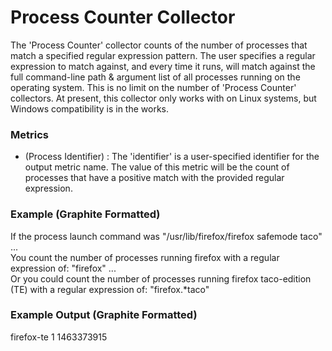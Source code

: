 # Process Counter Collector

The 'Process Counter' collector counts of the number of processes that match a specified regular expression pattern. The user specifies a regular expression to match against, and every time it runs, will match against the full command-line path & argument list of all processes running on the operating system. This is no limit on the number of 'Process Counter' collectors. At present, this collector only works with on Linux systems, but Windows compatibility is in the works.

### Metrics

* (Process Identifier) : The 'identifier' is a user-specified identifier for the output metric name. The value of this metric will be the count of processes that have a positive match with the provided regular expression.

### Example (Graphite Formatted)

If the process launch command was "/usr/lib/firefox/firefox safemode taco" ... <br>
You count the number of processes running firefox with a regular expression of: "firefox" ... <br>
Or you could count the number of processes running firefox taco-edition (TE) with a regular expression of: "firefox.*taco"

### Example Output (Graphite Formatted)

firefox-te 1 1463373915
